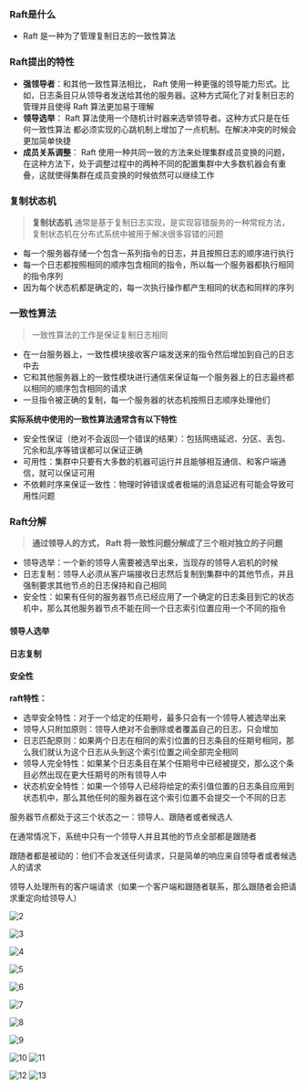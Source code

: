 ### Raft是什么

- Raft 是⼀种为了管理复制⽇志的⼀致性算法

### Raft提出的特性

- **强领导者**：和其他⼀致性算法相⽐， Raft 使⽤⼀种更强的领导能⼒形式。⽐如，⽇志条⽬只从领导者发送给其他的服务器。这种⽅式简化了对复制⽇志的管理并且使得 Raft 算法更加易于理解
- **领导选举**： Raft 算法使⽤⼀个随机计时器来选举领导者。这种⽅式只是在任何⼀致性算法
  都必须实现的⼼跳机制上增加了⼀点机制。在解决冲突的时候会更加简单快捷
- **成员关系调整**： Raft 使⽤⼀种共同⼀致的⽅法来处理集群成员变换的问题，在这种⽅法下，处于调整过程中的两种不同的配置集群中⼤多数机器会有重叠，这就使得集群在成员变换的时候依然可以继续⼯作

### 复制状态机

> **复制状态机** 通常是基于复制⽇志实现，是实现容错服务的一种常规方法，复制状态机在分布式系统中被⽤于解决很多容错的问题

- 每⼀个服务器存储⼀个包含⼀系列指令的⽇志，并且按照⽇志的顺序进⾏执⾏
- 每⼀个⽇志都按照相同的顺序包含相同的指令，所以每⼀个服务器都执⾏相同的指令序列
- 因为每个状态机都是确定的，每⼀次执⾏操作都产⽣相同的状态和同样的序列

### ⼀致性算法

> ⼀致性算法的⼯作是保证复制⽇志相同

- 在⼀台服务器上，⼀致性模块接收客户端发送来的指令然后增加到⾃⼰的⽇志中去
- 它和其他服务器上的⼀致性模块进⾏通信来保证每⼀个服务器上的⽇志最终都以相同的顺序包含相同的请求
- ⼀旦指令被正确的复制，每⼀个服务器的状态机按照⽇志顺序处理他们

**实际系统中使⽤的⼀致性算法通常含有以下特性**

- 安全性保证（绝对不会返回⼀个错误的结果）：包括⽹络延迟、分区、丢包、冗余和乱序等错误都可以保证正确
- 可⽤性：集群中只要有⼤多数的机器可运⾏并且能够相互通信、和客户端通信，就可以保证可⽤
- 不依赖时序来保证⼀致性：物理时钟错误或者极端的消息延迟有可能会导致可⽤性问题

### Raft分解

> **通过领导⼈的⽅式， Raft 将⼀致性问题分解成了三个相对独⽴的⼦问题**

- 领导选举：⼀个新的领导⼈需要被选举出来，当现存的领导⼈宕机的时候
- ⽇志复制：领导⼈必须从客户端接收⽇志然后复制到集群中的其他节点，并且强制要求其他节点的⽇志保持和⾃⼰相同
- 安全性：如果有任何的服务器节点已经应⽤了⼀个确定的⽇志条⽬到它的状态机中，那么其他服务器节点不能在同⼀个⽇志索引位置应⽤⼀个不同的指令

#### 领导⼈选举

#### ⽇志复制

#### 安全性



**raft特性：**

- 选举安全特性：对于⼀个给定的任期号，最多只会有⼀个领导⼈被选举出来
- 领导⼈只附加原则：领导⼈绝对不会删除或者覆盖⾃⼰的⽇志，只会增加
- ⽇志匹配原则：如果两个⽇志在相同的索引位置的⽇志条⽬的任期号相同，那么我们就认为这个⽇志从头到这个索引位置之间全部完全相同
- 领导⼈完全特性：如果某个⽇志条⽬在某个任期号中已经被提交，那么这个条⽬必然出现在更⼤任期号的所有领导⼈中
- 状态机安全特性：如果⼀个领导⼈已经将给定的索引值位置的⽇志条⽬应⽤到状态机中，那么其他任何的服务器在这个索引位置不会提交⼀个不同的⽇志





服务器节点都处于这三个状态之⼀：领导⼈、跟随者或者候选⼈

在通常情况下，系统中只有⼀个领导⼈并且其他的节点全部都是跟随者

跟随者都是被动的：他们不会发送任何请求，只是简单的响应来⾃领导者或者候选⼈的请求

领导⼈处理所有的客户端请求（如果⼀个客户端和跟随者联系，那么跟随者会把请求重定向给领导⼈）











































![2](../images/999999/raft-2.png)



![3](../images/999999/raft-3.png)



![4](../images/999999/raft-4.png)

![5](/Users/jiashuomeng/work/git/Lykan/images/999999/raft-5.png)

![6](../images/999999/raft-6.png)

![7](../images/999999/raft-7.png)

![8](../images/999999/raft-8.png)

![9](../images/999999/raft-9.png)

![10](../images/999999/raft-10.png)
![11](../images/999999/raft-11.png)

![12](../images/999999/raft-12.png)
![13](../images/999999/raft-13.png)